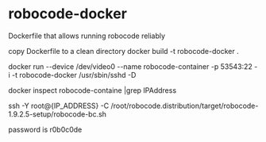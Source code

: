 # robocode-docker
Dockerfile that allows running robocode reliably

copy Dockerfile to a clean directory
docker build -t robocode-docker .

docker run --device /dev/video0 --name robocode-container -p 53543:22 -i -t robocode-docker /usr/sbin/sshd -D

docker inspect robocode-containe |grep IPAddress

ssh -Y root@{IP_ADDRESS} -C /root/robocode.distribution/target/robocode-1.9.2.5-setup/robocode-bc.sh

password is r0b0c0de

